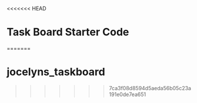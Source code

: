 <<<<<<< HEAD
# Task Board Starter Code
=======
# jocelyns_taskboard
>>>>>>> 7ca3f08d8594d5aeda56b05c23a191e0de7ea651
